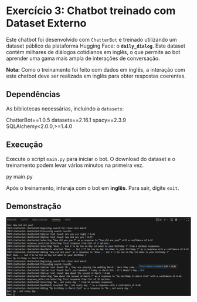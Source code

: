# Exercício 3: Chatbot treinado com Dataset Externo

Este chatbot foi desenvolvido com `ChatterBot` e treinado utilizando um dataset público da plataforma Hugging Face: o **`daily_dialog`**. Este dataset contém milhares de diálogos cotidianos em inglês, o que permite ao bot aprender uma gama mais ampla de interações de conversação.

**Nota:** Como o treinamento foi feito com dados em inglês, a interação com este chatbot deve ser realizada em inglês para obter respostas coerentes.

## Dependências

As bibliotecas necessárias, incluindo a `datasets`:

ChatterBot==1.0.5
datasets==2.16.1
spacy==2.3.9
SQLAlchemy<2.0.0,>=1.4.0

## Execução

Execute o script `main.py` para iniciar o bot. O download do dataset e o treinamento podem levar vários minutos na primeira vez.


py main.py

Após o treinamento, interaja com o bot em **inglês**. Para sair, digite `exit`.

## Demonstração
![alt text](image.png)
